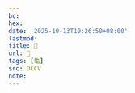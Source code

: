 ```yaml
---
bc:
hex:
date: '2025-10-13T10:26:50+08:00'
lastmod:
title: 􂤦
url: 􂤦
tags: [龜]
src: DCCV
note:
---
```

